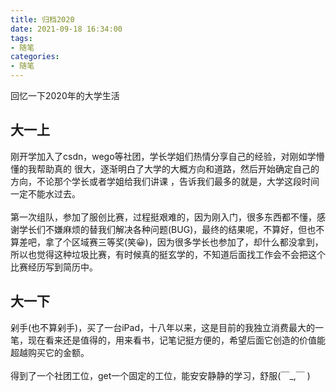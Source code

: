 ```yaml
---
title: 归档2020
date: 2021-09-18 16:34:00
tags:
- 随笔
categories: 
- 随笔
---
```

<Boxx/>
回忆一下2020年的大学生活
<!-- more -->

## 大一上
刚开学加入了csdn，wego等社团，学长学姐们热情分享自己的经验，对刚如学懵懂的我帮助真的
很大，逐渐明白了大学的大概方向和道路，然后开始确定自己的方向，不论那个学长或者学姐给我们讲课
，告诉我们最多的就是，大学这段时间一定不能水过去。<br/><br/>
第一次组队，参加了服创比赛，过程挺艰难的，因为刚入门，很多东西都不懂，感谢学长们不嫌麻烦的替我们解决各种问题(BUG)，最终的结果呢，不算好，但也不算差吧，拿了个区域赛三等奖(笑😀)，因为很多学长也参加了，却什么都没拿到，所以也觉得这种垃圾比赛，有时候真的挺玄学的，不知道后面找工作会不会把这个比赛经历写到简历中。
## 大一下
剁手(也不算剁手)，买了一台iPad，十八年以来，这是目前的我独立消费最大的一笔，现在看来还是值得的，用来看书，记笔记挺方便的，希望后面它创造的价值能超越购买它的金额。
<br><br>
得到了一个社团工位，get一个固定的工位，能安安静静的学习，舒服(￣_,￣ )